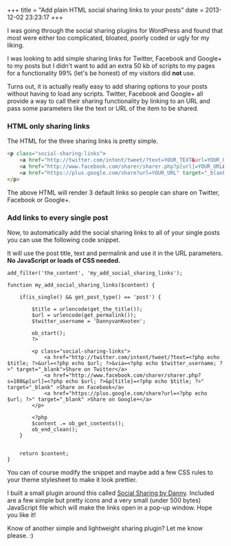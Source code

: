 +++
title = "Add plain HTML social sharing links to your posts"
date = 2013-12-02 23:23:17
+++

I was going through the social sharing plugins for WordPress and found that most were either too complicated, bloated, poorly coded or ugly for my liking. 

I was looking to add simple sharing links for Twitter, Facebook and Google+ to my posts but I didn't want to add an extra 50 kb of scripts to my pages for a functionality 99% (let's be honest) of my visitors did <strong>not </strong>use.

Turns out, it is actually really easy to add sharing options to your posts without having to load any scripts. Twitter, Facebook and Google+ all provide a way to call their sharing functionality by linking to an URL and pass some parameters like the text or URL of the item to be shared.

<h3>HTML only sharing links</h3>
The HTML for the three sharing links is pretty simple. 

```html
<p class="social-sharing-links">
    <a href="http://twitter.com/intent/tweet/?text=YOUR_TEXT&url=YOUR_URL&via=YOUR_TWITTER" target="_blank">Share on Twitter</a>
    <a href="http://www.facebook.com/sharer/sharer.php?p[url]=YOUR_URL&p[title]=YOUR_TITLE" target="_blank" >Share on Facebook</a>
    <a href="https://plus.google.com/share?url=YOUR_URL" target="_blank" >Share on Google+</a>
</p>
```

The above HTML will render 3 default links so people can share on Twitter, Facebook or Google+.

<h3>Add links to every single post</h3>
Now, to automatically add the social sharing links to all of your single posts you can use the following code snippet. 

It will use the post title, text and permalink and use it in the URL parameters. <strong>No JavaScript or loads of CSS needed.</strong>

```php?start_inline=1
add_filter('the_content', 'my_add_social_sharing_links');

function my_add_social_sharing_links($content) {

    if(is_single() && get_post_type() == 'post') {

        $title = urlencode(get_the_title());
        $url = urlencode(get_permalink());
        $twitter_username = 'DannyvanKooten';

        ob_start();
        ?>
        
        <p class="social-sharing-links">
            <a href="http://twitter.com/intent/tweet/?text=<?php echo $title; ?>&url=<?php echo $url; ?>&via=<?php echo $twitter_username; ?>" target="_blank">Share on Twitter</a>
            <a href="http://www.facebook.com/sharer/sharer.php?s=100&p[url]=<?php echo $url; ?>&p[title]=<?php echo $title; ?>" target="_blank" >Share on Facebook</a>
            <a href="https://plus.google.com/share?url=<?php echo $url; ?>" target="_blank" >Share on Google+</a>
        </p>

        <?php
        $content .= ob_get_contents();
        ob_end_clean();
    }


    return $content;
}
```

You can of course modify the snippet and maybe add a few CSS rules to your theme stylesheet to make it look prettier.

I built a small plugin around this called <a href="http://www.dannyvankooten.com/wordpress-plugins/social-sharing-by-danny/" title="Social Sharing by Danny">Social Sharing by Danny</a>. Included are a few simple but pretty icons and a very small (under 500 bytes) JavaScript file which will make the links open in a pop-up window. Hope you like it!

Know of another simple and lightweight sharing plugin? Let me know please. :)